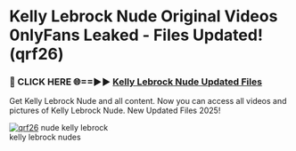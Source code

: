 # Kelly Lebrock Nude Original Videos 0nlyFans Leaked - Files Updated! (qrf26)

<h3>🔴 CLICK HERE 🌐==►► <a href="https://tinyurl.com/52m3yx9h" rel="nofollow">Kelly Lebrock Nude Updated Files</a></h3>

Get Kelly Lebrock Nude and all content. Now you can access all videos and pictures of Kelly Lebrock Nude. New Updated Files 2025!

[![qrf26](https://i.imgur.com/TnHtlc8.gif)](https://tinyurl.com/52m3yx9h)
nude kelly lebrock<br>
kelly lebrock nudes